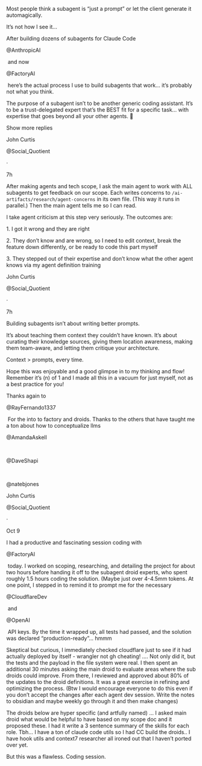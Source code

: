 Most people think a subagent is “just a prompt” or let the client generate it automagically.



It’s not how I see it…



After building dozens of subagents for Claude Code 

@AnthropicAI

&nbsp;and now 

@FactoryAI

&nbsp;here’s the actual process I use to build subagents that work… it’s probably not what you think.



The purpose of a subagent isn’t to be another generic coding assistant. It’s to be a trust-delegated expert that’s the BEST fit for a specific task… with expertise that goes beyond all your other agents. 🧵

Show more replies

John Curtis

@Social\_Quotient

·

7h

After making agents and tech scope, I ask the main agent to work with ALL subagents to get feedback on our scope. Each writes concerns to `/ai-artifacts/research/agent-concerns` in its own file. (This way it runs in parallel.) Then the main agent tells me so I can read.



I take agent criticism at this step very seriously. The outcomes are:



1\. I got it wrong and they are right



2\. They don’t know and are wrong, so I need to edit context, break the feature down differently, or be ready to code this part myself

3\. They stepped out of their expertise and don’t know what the other agent knows via my agent definition training

John Curtis

@Social\_Quotient

·

7h

Building subagents isn’t about writing better prompts.



It’s about teaching them context they couldn’t have known. It’s about curating their knowledge sources, giving them location awareness, making them team-aware, and letting them critique your architecture.



Context > prompts, every time.



Hope this was enjoyable and a good glimpse in to my thinking and flow! Remember it’s (n) of 1 and I made all this in a vacuum for just myself, not as a best practice for you!



Thanks again to 

@RayFernando1337

&nbsp;For the into to factory and droids. Thanks to the others that have taught me a ton about how to conceptualize llms 

@AmandaAskell

&nbsp;

@DaveShapi

&nbsp;

@natebjones

John Curtis

@Social\_Quotient

·

Oct 9

I had a productive and fascinating session coding with 

@FactoryAI

&nbsp;today. I worked on scoping, researching, and detailing the project for about two hours before handing it off to the subagent droid experts, who spent roughly 1.5 hours coding the solution. (Maybe just over 4-4.5mm tokens. At one point, I stepped in to remind it to prompt me for the necessary 

@CloudflareDev

&nbsp;and 

@OpenAI

&nbsp;API keys. By the time it wrapped up, all tests had passed, and the solution was declared “production-ready”… hmmm



Skeptical but curious, I immediately checked cloudflare just to see if it had actually deployed by itself - wrangler not gh cheating! …. Not only did it, but the tests and the payload in the file system were real. I then spent an additional 30 minutes asking the main droid to evaluate areas where the sub droids could improve. From there, I reviewed and approved about 80% of the updates to the droid definitions. It was a great exercise in refining and optimizing the process. (Btw I would encourage everyone to do this even if you don’t accept the changes after each agent dev session. Write the notes to obsidian and maybe weekly go through it and then make changes)



The droids below are hyper specific (and artfully named) … I asked main droid what would be helpful to have based on my scope doc and it proposed these. I had it write a 3 sentence summary of the skills for each role. Tbh… I have a ton of claude code utils so I had CC build the droids.. I have hook utils and context7 researcher all ironed out that I haven’t ported over yet. 



But this was a flawless. Coding session.

